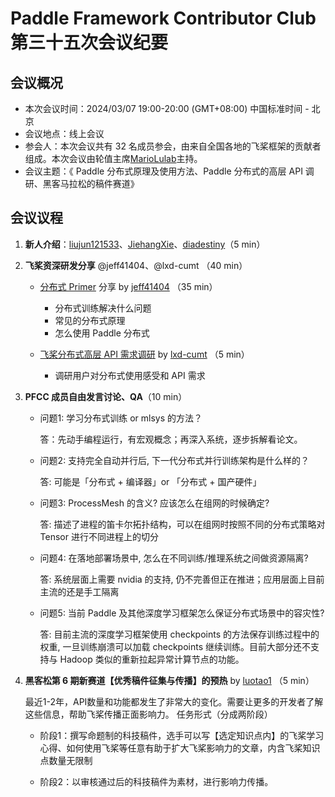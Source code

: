 # Paddle Framework Contributor Club 第三十五次会议纪要

## 会议概况

- 本次会议时间：2024/03/07 19:00-20:00 (GMT+08:00) 中国标准时间 - 北京
- 会议地点：线上会议
- 参会人：本次会议共有 32 名成员参会，由来自全国各地的飞桨框架的贡献者组成。本次会议由轮值主席[MarioLulab](https://github.com/MarioLulab)主持。
- 会议主题：《 Paddle 分布式原理及使用方法、Paddle 分布式的高层 API 调研、黑客马拉松的稿件赛道》


## 会议议程

1. **新人介绍**：[liujun121533](https://github.com/liujun121533)、[JiehangXie](https://github.com/JiehangXie)、[diadestiny](https://github.com/diadestiny)（5 min）
2. **飞桨资深研发分享** @jeff41404、@lxd-cumt （40 min）
   
    - [分布式 Primer](https://github.com/PaddlePaddle/community/blob/master/pfcc/paddle-code-reading/auto_parallel/paddle_distributed_primer.md) 分享 by [jeff41404](https://github.com/jeff41404) （35 min）
      - 分布式训练解决什么问题
      - 常见的分布式原理
      - 怎么使用 Paddle 分布式


    - [飞桨分布式高层 API 需求调研](https://github.com/PaddlePaddle/Paddle/issues/62246) by [lxd-cumt](https://github.com/lxd-cumt) （5 min）
      - 调研用户对分布式使用感受和 API 需求

3. **PFCC 成员自由发言讨论、QA**（10 min）

    - 问题1: 学习分布式训练 or mlsys 的方法？

      答：先动手编程运行，有宏观概念；再深入系统，逐步拆解看论文。

    - 问题2: 支持完全自动并行后, 下一代分布式并行训练架构是什么样的？

      答: 可能是「分布式 + 编译器」or 「分布式 + 国产硬件」
    
    - 问题3: ProcessMesh 的含义? 应该怎么在组网的时候确定?

      答: 描述了进程的笛卡尔拓扑结构，可以在组网时按照不同的分布式策略对 Tensor 进行不同进程上的切分

    - 问题4: 在落地部署场景中, 怎么在不同训练/推理系统之间做资源隔离?

      答: 系统层面上需要 nvidia 的支持, 仍不完善但正在推进；应用层面上目前主流的还是手工隔离

    - 问题5: 当前 Paddle 及其他深度学习框架怎么保证分布式场景中的容灾性?

      答: 目前主流的深度学习框架使用 checkpoints 的方法保存训练过程中的权重, 一旦训练崩溃可以加载 checkpoints 继续训练。目前大部分还不支持与 Hadoop 类似的重新拉起异常计算节点的功能。

4. **黑客松第 6 期新赛道【优秀稿件征集与传播】的预热** by [luotao1](https://github.com/luotao1) （5 min）

    最近1-2年，API数量和功能都发生了非常大的变化。需要让更多的开发者了解这些信息，帮助飞桨传播正面影响力。
    任务形式（分成两阶段）

    - 阶段1：撰写命题制的科技稿件，选手可以写【选定知识点内】的飞桨学习心得、如何使用飞桨等任意有助于扩大飞桨影响力的文章，内含飞桨知识点数量无限制
      
    - 阶段2：以审核通过后的科技稿件为素材，进行影响力传播。
